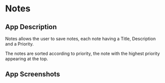 # Notes


## App Description
Notes allows the user to save notes, each note having a Title, Description and a Priority. 

The notes are sorted according to priority, the note with the highest priority appearing at the top.


## App Screenshots
